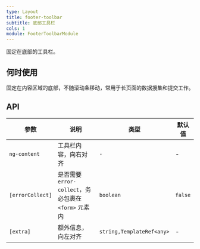 ```yaml
---
type: Layout
title: footer-toolbar
subtitle: 底部工具栏
cols: 1
module: FooterToolbarModule
---
```


固定在底部的工具栏。

## 何时使用

固定在内容区域的底部，不随滚动条移动，常用于长页面的数据搜集和提交工作。

## API

参数 | 说明 | 类型 | 默认值
----|------|-----|------
`ng-content` | 工具栏内容，向右对齐 | `-` | -
`[errorCollect]` | 是否需要 `error-collect`，务必包裹在 `<form>` 元素内 | `boolean` | `false`
`[extra]` | 额外信息，向左对齐 | `string,TemplateRef<any>` | -
